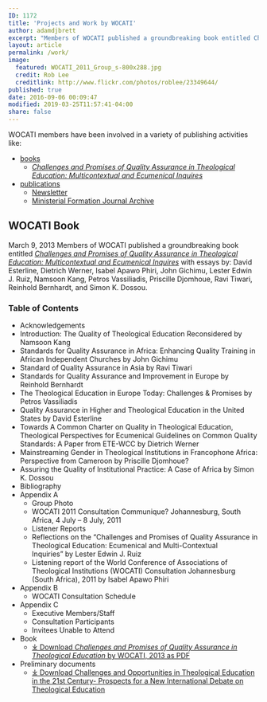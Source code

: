 ```yaml
---
ID: 1172
title: 'Projects and Work by WOCATI'
author: adamdjbrett
excerpt: "Members of WOCATI published a groundbreaking book entitled Challenges and Promises of Quality Assurance in Theological Education: Multicontextual and Ecumenical Inquires."
layout: article
permalink: /work/
image:
  featured: WOCATI_2011_Group_s-800x288.jpg
  credit: Rob Lee
  creditlink: http://www.flickr.com/photos/roblee/23349644/
published: true
date: 2016-09-06 00:09:47
modified: 2019-03-25T11:57:41-04:00
share: false
---
```

WOCATI members have been involved in a variety of publishing activities like:
- [books](/resources/books/)
  - [_Challenges and Promises of Quality Assurance in Theological Education: Multicontextual and Ecumenical Inquires_](/work/challenges-promises-quality-assurance-theological-education/)
- [publications](/resources/publications/)
  - [Newsletter](/resources/wocati-newsletter/)
  - [Ministerial Formation Journal Archive](/resources/archive/publications/ministerial-formation/)


## WOCATI Book

March 9, 2013 Members of WOCATI published a groundbreaking book entitled [_Challenges and Promises of Quality Assurance in Theological Education: Multicontextual and Ecumenical Inquires_](/work/challenges-promises-quality-assurance-theological-education/) with essays by: David Esterline, Dietrich Werner, Isabel Apawo Phiri, John Gichimu, Lester Edwin J. Ruiz, Namsoon Kang, Petros Vassiliadis, Priscille Djomhoue, Ravi Tiwari, Reinhold Bernhardt, and Simon K. Dossou.

### Table of Contents

*   Acknowledgements
*   Introduction: The Quality of Theological Education Reconsidered by Namsoon Kang
*   Standards for Quality Assurance in Africa: Enhancing Quality Training in African Independent Churches by John Gichimu
*   Standard of Quality Assurance in Asia by Ravi Tiwari
*   Standards for Quality Assurance and Improvement in Europe by Reinhold Bernhardt
*   The Theological Education in Europe Today: Challenges & Promises by Petros Vassiliadis
*   Quality Assurance in Higher and Theological Education in the United States by David Esterline
*   Towards A Common Charter on Quality in Theological Education, Theological Perspectives for Ecumenical Guidelines on Common Quality Standards: A Paper from ETE-WCC by Dietrich Werner
*   Mainstreaming Gender in Theological Institutions in Francophone Africa: Perspective from Cameroon by Priscille Djomhoue?
*   Assuring the Quality of Institutional Practice: A Case of Africa by Simon K. Dossou
*   Bibliography
*   Appendix A
    *   Group Photo
    *   WOCATI 2011 Consultation Communique? Johannesburg, South Africa, 4 July – 8 July, 2011
    *   Listener Reports
    *   Reflections on the “Challenges and Promises of Quality Assurance in Theological Education: Ecumenical and Multi-Contextual Inquiries” by Lester Edwin J. Ruiz
    *   Listening report of the World Conference of Associations of Theological Institutions (WOCATI) Consultation Johannesburg (South Africa), 2011 by Isabel Apawo Phiri
*   Appendix B
    *   WOCATI Consultation Schedule
*   Appendix C
    *   Executive Members/Staff
    *   Consultation Participants
    *   Invitees Unable to Attend
* Book
  * [&#10515; Download _Challenges and Promises of Quality Assurance in Theological Education_ by WOCATI, 2013 as PDF](/wp-content/uploads/2013/03/2013-Challenges-and-Promises-of-Quality-Assurance-in-Theological-Education-WOCATI.pdf)
* Preliminary documents
  * [&#10515;  Download Challenges and Opportunities in Theological Education in the 21st Century- Prospects for a New International Debate on Theological Education](https://wocati.org/wp-content/uploads/2012/12/Challenges-and-Opportunities-in-Theological-Education-in-the-21st-Century-Prospects-for-a-New-International-Debate-on-Theological-Education.pdf)
